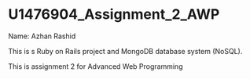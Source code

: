 # U1476904_Assignment_2_AWP

Name: Azhan Rashid

This is s Ruby on Rails project and MongoDB database system (NoSQL).

This is assignment 2 for Advanced Web Programming
